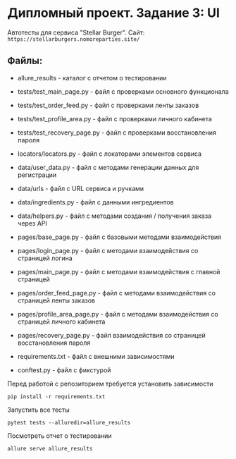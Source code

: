 # Дипломный проект. Задание 3: UI

Автотесты для сервиса  "Stellar Burger". 
Сайт: `https://stellarburgers.nomoreparties.site/`

## Файлы:
- allure_results - каталог с отчетом о тестировании

- tests/test_main_page.py - файл с проверками основного функционала 
- tests/test_order_feed.py - файл с проверками ленты заказов
- tests/test_profile_area.py - файл с проверками личного кабинета
- tests/test_recovery_page.py - файл с проверками восстановления пароля

- locators/locators.py - файл с локаторами элементов сервиса

- data/user_data.py - файл с методами генерации данных для регистрации
- data/urls - файл с URL сервиса и ручками
- data/ingredients.py -  файл с данными ингредиентов
- data/helpers.py - файл с методами создания / получения заказа через API


- pages/base_page.py - файл с базовыми методами взаимодействия
- pages/login_page.py - файл с методами взаимодействия со страницей логина
- pages/main_page.py - файл с методами взаимодействия с главной страницей
- pages/order_feed_page.py - файл с методами взаимодействия со страницей ленты заказов
- pages/profile_area_page.py - файл с методами взаимодействия со страницей личного кабинета
- pages/recovery_page.py - файл взаимодействия со страницей восстановления пароля

- requirements.txt - файл с внешними зависимостями
- conftest.py - файл с фикстурой

Перед работой с репозиторием требуется установить зависимости 
```
pip install -r requirements.txt
```
Запустить все тесты
```
pytest tests --alluredir=allure_results
```
Посмотреть отчет о тестировании
```
allure serve allure_results
```
